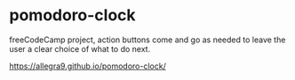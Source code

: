 # pomodoro-clock

freeCodeCamp project, action buttons come and go as needed to leave the user a clear choice of what to do next. 

https://allegra9.github.io/pomodoro-clock/
